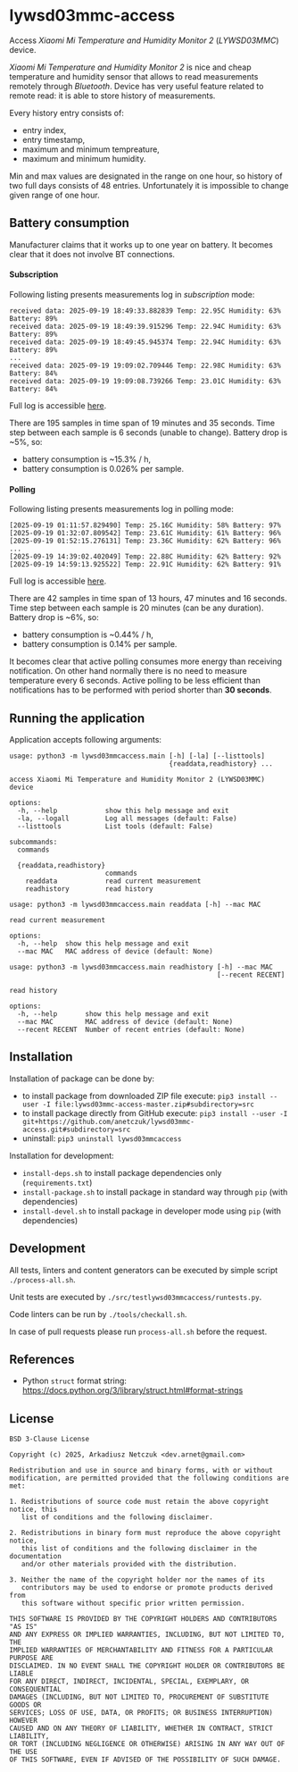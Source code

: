 # lywsd03mmc-access

Access *Xiaomi Mi Temperature and Humidity Monitor 2* (*LYWSD03MMC*) device.


*Xiaomi Mi Temperature and Humidity Monitor 2* is nice and cheap temperature and humidity sensor that allows to read 
measurements remotely through *Bluetooth*. Device has very useful feature related to remote read: it is 
able to store history of measurements.

Every history entry consists of: 
- entry index,
- entry timestamp,
- maximum and minimum tempreature,
- maximum and minimum humidity.

Min and max values are designated in the range on one hour, so history of two full days consists of 48 entries. 
Unfortunately it is impossible to change given range of one hour.


## Battery consumption

Manufacturer claims that it works up to one year on battery. It becomes clear that it does not involve BT connections.

#### Subscription

Following listing presents measurements log in *subscription* mode:

```
received data: 2025-09-19 18:49:33.882839 Temp: 22.95C Humidity: 63% Battery: 89%
received data: 2025-09-19 18:49:39.915296 Temp: 22.94C Humidity: 63% Battery: 89%
received data: 2025-09-19 18:49:45.945374 Temp: 22.94C Humidity: 63% Battery: 89%
...
received data: 2025-09-19 19:09:02.709446 Temp: 22.98C Humidity: 63% Battery: 84%
received data: 2025-09-19 19:09:08.739266 Temp: 23.01C Humidity: 63% Battery: 84%
``` 
Full log is accessible [here](examples/data_subscribe.txt).

There are 195 samples in time span of 19 minutes and 35 seconds. Time step between each sample is 6 seconds (unable 
to change). Battery drop is ~5%, so:
- battery consumption is ~15.3% / h,
- battery consumption is 0.026% per sample.

#### Polling

Following listing presents measurements log in polling mode:

```
[2025-09-19 01:11:57.829490] Temp: 25.16C Humidity: 58% Battery: 97%
[2025-09-19 01:32:07.809542] Temp: 23.61C Humidity: 61% Battery: 96%
[2025-09-19 01:52:15.276131] Temp: 23.36C Humidity: 62% Battery: 96%
...
[2025-09-19 14:39:02.402049] Temp: 22.88C Humidity: 62% Battery: 92%
[2025-09-19 14:59:13.925522] Temp: 22.91C Humidity: 62% Battery: 91%

``` 
Full log is accessible [here](examples/data_poll.txt).

There are 42 samples in time span of 13 hours, 47 minutes and 16 seconds. Time step between each sample is 20 minutes 
(can be any duration). Battery drop is ~6%, so:
- battery consumption is ~0.44% / h,
- battery consumption is 0.14% per sample.

It becomes clear that active polling consumes more energy than receiving notification. On other hand normally there is 
no need to measure temperature every 6 seconds. Active polling to be less efficient than notifications has to be 
performed with period shorter than **30 seconds**.


## Running the application

Application accepts following arguments:

<!-- insertstart include="doc/cmdargs.txt" pre="\n" post="\n" -->
```
usage: python3 -m lywsd03mmcaccess.main [-h] [-la] [--listtools]
                                        {readdata,readhistory} ...

access Xiaomi Mi Temperature and Humidity Monitor 2 (LYWSD03MMC) device

options:
  -h, --help            show this help message and exit
  -la, --logall         Log all messages (default: False)
  --listtools           List tools (default: False)

subcommands:
  commands

  {readdata,readhistory}
                        commands
    readdata            read current measurement
    readhistory         read history
```



```
usage: python3 -m lywsd03mmcaccess.main readdata [-h] --mac MAC

read current measurement

options:
  -h, --help  show this help message and exit
  --mac MAC   MAC address of device (default: None)
```



```
usage: python3 -m lywsd03mmcaccess.main readhistory [-h] --mac MAC
                                                    [--recent RECENT]

read history

options:
  -h, --help       show this help message and exit
  --mac MAC        MAC address of device (default: None)
  --recent RECENT  Number of recent entries (default: None)
```

<!-- insertend -->


## Installation

Installation of package can be done by:
 - to install package from downloaded ZIP file execute: `pip3 install --user -I file:lywsd03mmc-access-master.zip#subdirectory=src`
 - to install package directly from GitHub execute: `pip3 install --user -I git+https://github.com/anetczuk/lywsd03mmc-access.git#subdirectory=src`
 - uninstall: `pip3 uninstall lywsd03mmcaccess`

Installation for development:
 - `install-deps.sh` to install package dependencies only (`requirements.txt`)
 - `install-package.sh` to install package in standard way through `pip` (with dependencies)
 - `install-devel.sh` to install package in developer mode using `pip` (with dependencies)


## Development

All tests, linters and content generators can be executed by simple script `./process-all.sh`.

Unit tests are executed by `./src/testlywsd03mmcaccess/runtests.py`.

Code linters can be run by `./tools/checkall.sh`.

In case of pull requests please run `process-all.sh` before the request.


## References

- Python `struct` format string: https://docs.python.org/3/library/struct.html#format-strings


## License

```
BSD 3-Clause License

Copyright (c) 2025, Arkadiusz Netczuk <dev.arnet@gmail.com>

Redistribution and use in source and binary forms, with or without
modification, are permitted provided that the following conditions are met:

1. Redistributions of source code must retain the above copyright notice, this
   list of conditions and the following disclaimer.

2. Redistributions in binary form must reproduce the above copyright notice,
   this list of conditions and the following disclaimer in the documentation
   and/or other materials provided with the distribution.

3. Neither the name of the copyright holder nor the names of its
   contributors may be used to endorse or promote products derived from
   this software without specific prior written permission.

THIS SOFTWARE IS PROVIDED BY THE COPYRIGHT HOLDERS AND CONTRIBUTORS "AS IS"
AND ANY EXPRESS OR IMPLIED WARRANTIES, INCLUDING, BUT NOT LIMITED TO, THE
IMPLIED WARRANTIES OF MERCHANTABILITY AND FITNESS FOR A PARTICULAR PURPOSE ARE
DISCLAIMED. IN NO EVENT SHALL THE COPYRIGHT HOLDER OR CONTRIBUTORS BE LIABLE
FOR ANY DIRECT, INDIRECT, INCIDENTAL, SPECIAL, EXEMPLARY, OR CONSEQUENTIAL
DAMAGES (INCLUDING, BUT NOT LIMITED TO, PROCUREMENT OF SUBSTITUTE GOODS OR
SERVICES; LOSS OF USE, DATA, OR PROFITS; OR BUSINESS INTERRUPTION) HOWEVER
CAUSED AND ON ANY THEORY OF LIABILITY, WHETHER IN CONTRACT, STRICT LIABILITY,
OR TORT (INCLUDING NEGLIGENCE OR OTHERWISE) ARISING IN ANY WAY OUT OF THE USE
OF THIS SOFTWARE, EVEN IF ADVISED OF THE POSSIBILITY OF SUCH DAMAGE.
```
